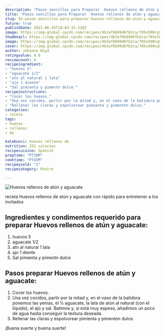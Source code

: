 ```yaml
---
description: "Pasos sencillos para Preparar  Huevos rellenos de atún y aguacate"
title: "Pasos sencillos para Preparar  Huevos rellenos de atún y aguacate"
slug: 91-pasos-sencillos-para-preparar-huevos-rellenos-de-atun-y-aguacate
future: true
publishDate: 2021-06-16T18:03:15.528Z
image: https://img-global.cpcdn.com/recipes/4b3af8b99d6fb2ca/705x500cq90/huevos-rellenos-de-atun-y-aguacate-foto-principal.jpg
thumbnail: https://img-global.cpcdn.com/recipes/4b3af8b99d6fb2ca/705x500cq90/huevos-rellenos-de-atun-y-aguacate-foto-principal.jpg
image: https://img-global.cpcdn.com/recipes/4b3af8b99d6fb2ca/705x500cq90/huevos-rellenos-de-atun-y-aguacate-foto-principal.jpg
cover: https://img-global.cpcdn.com/recipes/4b3af8b99d6fb2ca/705x500cq90/huevos-rellenos-de-atun-y-aguacate-foto-principal.jpg
author: Johanna Boyd
ratingvalue: 4.6
reviewcount: 4
recipeingredient:
- "huevos 5"
- "aguacate 1/2"
- "atn al natural 1 lata"
- "ajo 1 diente"
- "Sal pimienta y pimentn dulce "
recipeinstructions:
- "Cocer los huevos."
- "Una vez cocidos, partir por la mitad y, en el vaso de la batidora ponemos las yemas, el ½ aguacate, la lata de atún al natural (con el líquido), el ajo y sal. Batimos y, si está muy espeso, añadimos un poco de agua hasta conseguir la textura deseada."
- "Rellenar las claras y espolvorear pimienta y pimentón dulce."
categories:
- receta
tags:
- huevos
- rellenos
- de

katakunci: huevos rellenos de 
nutrition: 252 calories
recipecuisine: Spanish
preptime: "PT20M"
cooktime: "PT45M"
recipeyield: "2"
recipecategory: Postre

---
```



![Huevos rellenos de atún y aguacate](https://img-global.cpcdn.com/recipes/4b3af8b99d6fb2ca/705x500cq90/huevos-rellenos-de-atun-y-aguacate-foto-principal.jpg)

receta Huevos rellenos de atún y aguacate con rápido para entretener a los invitados

<!--inarticleads1-->

## Ingredientes y condimentos requerido para preparar Huevos rellenos de atún y aguacate:

1. huevos 5
1. aguacate 1/2
1. atn al natural 1 lata
1. ajo 1 diente
1. Sal pimienta y pimentn dulce 



<!--inarticleads2-->

## Pasos preparar Huevos rellenos de atún y aguacate:

1. Cocer los huevos.
1. Una vez cocidos, partir por la mitad y, en el vaso de la batidora ponemos las yemas, el ½ aguacate, la lata de atún al natural (con el líquido), el ajo y sal. Batimos y, si está muy espeso, añadimos un poco de agua hasta conseguir la textura deseada.
1. Rellenar las claras y espolvorear pimienta y pimentón dulce.



¡Buena suerte y buena suerte!

